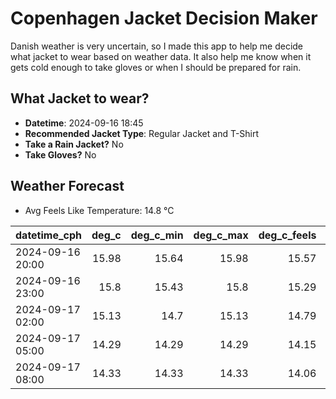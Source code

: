 
# Copenhagen Jacket Decision Maker

Danish weather is very uncertain, so I made this app to help me decide what jacket to wear based on weather data. 
It also help me know when it gets cold enough to take gloves or when I should be prepared for rain.

## What Jacket to wear?

- **Datetime**: 2024-09-16 18:45
- **Recommended Jacket Type**: Regular Jacket and T-Shirt
- **Take a Rain Jacket?** No
- **Take Gloves?** No

## Weather Forecast
- Avg Feels Like Temperature: 14.8 °C

| datetime_cph     |   deg_c |   deg_c_min |   deg_c_max |   deg_c_feels | weather   | wind   | rain   |
|:-----------------|--------:|------------:|------------:|--------------:|:----------|:-------|:-------|
| 2024-09-16 20:00 |   15.98 |       15.64 |       15.98 |         15.57 | Clouds    | Low    | None   |
| 2024-09-16 23:00 |   15.8  |       15.43 |       15.8  |         15.29 | Clouds    | Low    | None   |
| 2024-09-17 02:00 |   15.13 |       14.7  |       15.13 |         14.79 | Clouds    | Low    | None   |
| 2024-09-17 05:00 |   14.29 |       14.29 |       14.29 |         14.15 | Clouds    | Low    | None   |
| 2024-09-17 08:00 |   14.33 |       14.33 |       14.33 |         14.06 | Clouds    | Low    | None   |
        